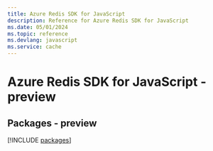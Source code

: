 ```yaml
---
title: Azure Redis SDK for JavaScript
description: Reference for Azure Redis SDK for JavaScript
ms.date: 05/01/2024
ms.topic: reference
ms.devlang: javascript
ms.service: cache
---
```

# Azure Redis SDK for JavaScript - preview
## Packages - preview
[!INCLUDE [packages](redis-index.md)]